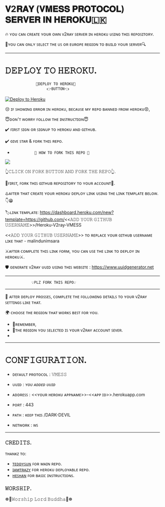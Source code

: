 # 𝐕2𝐑𝐀𝐘 (𝐕𝐌𝐄𝐒𝐒 𝐏𝐑𝐎𝐓𝐎𝐂𝐎𝐋) 𝐒𝐄𝐑𝐕𝐄𝐑 𝐈𝐍 𝐇𝐄𝐑𝐎𝐊𝐔🇱🇰

🔥 ʏᴏᴜ ᴄᴀɴ ᴄʀᴇᴀᴛᴇ ʏᴏᴜʀ ᴏᴡɴ ᴠ2ʀᴀʏ ꜱᴇʀᴠᴇʀ ɪɴ ʜᴇʀᴏᴋᴜ ᴜꜱɪɴɢ ᴛʜɪꜱ ʀᴇᴘᴏꜱɪᴛᴏʀʏ.

🔎ʏᴏᴜ ᴄᴀɴ ᴏɴʟʏ ꜱᴇʟᴇᴄᴛ ᴛʜᴇ ᴜꜱ ᴏʀ ᴇᴜʀᴏᴘᴇ ʀᴇɢɪᴏɴ ᴛᴏ ʙᴜɪʟᴅ ʏᴏᴜʀ ꜱᴇʀᴠᴇʀ🔍

___

# 𝙳𝙴𝙿𝙻𝙾𝚈 𝚃𝙾 𝙷𝙴𝚁𝙾𝙺𝚄.

                  🔮𝙳𝙴𝙿𝙻𝙾𝚈 𝚃𝙾 𝙷𝙴𝚁𝙾𝙺𝚄🔮   
                       👉𝙱𝚄𝚃𝚃𝙾𝙽👈

<p><a href="https://dashboard.heroku.com/new?template=https://github.com/malindunimsara/heroku-v2ray"> <img src="https://www.herokucdn.com/deploy/button.svg" alt="Deploy to Heroku" /></a></p>

😒 ɪꜰ ꜱʜᴏᴡɪɴɢ ᴇʀʀᴏʀ ɪɴ ʜᴇʀᴏᴋᴜ, ʙᴇᴄᴀᴜꜱᴇ ᴍʏ ʀᴇᴘᴏ ʙᴀɴɴᴇᴅ ꜰʀᴏᴍ ʜᴇʀᴏᴋᴜ😡,

😇ᴅᴏɴ'ᴛ ᴡᴏʀʀʏ ꜰᴏʟʟᴏᴡ ᴛʜᴇ ɪɴꜱᴛʀᴜᴄᴛɪᴏɴ😇

✔️ ꜰɪʀꜱᴛ ꜱɪɢɴ ᴏʀ ꜱɪɢɴᴜᴘ ᴛᴏ ʜᴇʀᴏᴋᴜ ᴀɴᴅ ɢɪᴛʜᴜʙ.

✔️ ɢɪᴠᴇ ꜱᴛᴀʀ & ꜰᴏʀᴋ ᴛʜɪꜱ ʀᴇᴘᴏ.

-               🔴 𝙷𝙾𝚆 𝚃𝙾 𝙵𝙾𝚁𝙺 𝚃𝙷𝙸𝚂 𝚁𝙴𝙿𝙾 🔴
         
<p><a href="https://github.com/malindunimsara/heroku-v2ray-VMESS/fork"> <img src="https://graph.org/file/6e604650e25517af96156.jpg" /></a></p>

👆𝙲𝙻𝙸𝙲𝙺 𝙾𝙽 𝙵𝙾𝚁𝙺 𝙱𝚄𝚃𝚃𝙾𝙽 𝙰𝙽𝙳 𝙵𝙾𝚁𝙺 𝚃𝙷𝙴 𝚁𝙴𝙿𝙾👆.

🔐ꜰɪʀꜱᴛ, ꜰᴏʀᴋ ᴛʜɪꜱ ɢɪᴛʜᴜʙ ʀᴇᴘᴏꜱɪᴛᴏʀʏ ᴛᴏ ʏᴏᴜʀ ᴀᴄᴄᴏᴜɴᴛ🔐.

♨️ᴀꜰᴛᴇʀ ᴛʜᴀᴛ ᴄʀᴇᴀᴛᴇ ʏᴏᴜʀ ʜᴇʀᴏᴋᴜ ᴅᴇᴘʟᴏʏ ʟɪɴᴋ ᴜꜱɪɴɢ ᴛʜᴇ ʟɪɴᴋ ᴛᴇᴍᴘʟᴀᴛᴇ ʙᴇʟᴏᴡ. 👇😁

🏷️ʟɪɴᴋ ᴛᴇᴍᴘʟᴀᴛᴇ:  https://dashboard.heroku.com/new?template=https://github.com/<<𝙰𝙳𝙳 𝚈𝙾𝚄𝚁 𝙶𝙸𝚃𝙷𝚄𝙱 𝚄𝚂𝙴𝚁𝙽𝙰𝙼𝙴>>/Heroku-V2ray-VMESS

<<𝙰𝙳𝙳 𝚈𝙾𝚄𝚁 𝙶𝙸𝚃𝙷𝚄𝙱 𝚄𝚂𝙴𝚁𝙽𝙰𝙼𝙴>> ᴛᴏ ʀᴇᴘʟᴀᴄᴇ ʏᴏᴜʀ ɢɪᴛʜᴜʙ ᴜꜱᴇʀɴᴀᴍᴇ ʟɪᴋᴇ ᴛʜᴀᴛ - malindunimsara

⚔️ᴀꜰᴛᴇʀ ᴄᴏᴍᴘʟᴇᴛᴇ ᴛʜɪꜱ ʟɪɴᴋ ꜰᴏʀᴍ, ʏᴏᴜ ᴄᴀɴ ᴜꜱᴇ ᴛʜᴇ ʟɪɴᴋ ᴛᴏ ᴅᴇᴘʟᴏʏ ɪɴ ʜᴇʀᴏᴋᴜ⚔️.

🛡️ ɢᴇɴᴇʀᴀᴛᴇ ᴠ2ʀᴀʏ ᴜᴜɪᴅ ᴜꜱɪɴɢ ᴛʜɪꜱ ᴡᴇʙꜱɪᴛᴇ : https://www.uuidgenerator.net
___

                💡️𝙿𝙻𝚉 𝙵𝙾𝚁𝙺 𝚃𝙷𝙸𝚂 𝚁𝙴𝙿𝙾💡️
___

🎯 ᴀꜰᴛᴇʀ ᴅᴇᴘʟᴏʏ ᴘʀᴏꜱꜱᴇꜱ, ᴄᴏᴍᴘʟᴇᴛᴇ ᴛʜᴇ ꜰᴏʟʟᴏᴡɪɴɢ ᴅᴇᴛᴀɪʟꜱ ᴛᴏ ʏᴏᴜʀ ᴠ2ʀᴀʏ ꜱᴇᴛᴛɪɴɢꜱ ʟɪᴋᴇ ᴛʜᴀᴛ.

🌍 ᴄʜᴏᴏꜱᴇ ᴛʜᴇ ʀᴇɢɪᴏɴ ᴛʜᴀᴛ ᴡᴏʀᴋꜱ ʙᴇꜱᴛ ꜰᴏʀ ʏᴏᴜ.
   - 🔸ʀᴇᴍᴇᴍʙᴇʀ,
   - 🔹ᴛʜᴇ ʀᴇɢɪᴏɴ ʏᴏᴜ ꜱᴇʟᴇᴄᴛᴇᴅ ɪꜱ ʏᴏᴜʀ ᴠ2ʀᴀʏ ᴀᴄᴄᴏᴜɴᴛ ꜱᴇᴠᴇʀ.
   -
___

# 𝙲𝙾𝙽𝙵𝙸𝙶𝚄𝚁𝙰𝚃𝙸𝙾𝙽.

- ᴅᴇꜰᴀᴜʟᴛ ᴘʀᴏᴛᴏᴄᴏʟ : 𝚅𝙼𝙴𝚂𝚂

- ᴜᴜɪᴅ : *ʏᴏᴜ ᴀᴅᴅᴇᴅ ᴜᴜɪᴅ*

- ᴀᴅᴅʀᴇꜱꜱ : <<ʏᴏᴜʀ ʜᴇʀᴏᴋᴜ ᴀᴘᴘɴᴀᴍᴇ>>-<<ᴀᴘᴘ ɪᴅ>>.herokuapp.com

- ᴘᴏʀᴛ : 443

- ᴘᴀᴛʜ : ᴋᴇᴇᴘ ᴛʜɪꜱ 
  /DARK-DEVIL
- ɴᴇᴛᴡᴏʀᴋ : ᴡꜱ 
___

### 𝙲𝚁𝙴𝙳𝙸𝚃𝚂.
ᴛʜᴀɴᴋᴢ ᴛᴏ:
- [ᴛᴇᴅᴅʏꜱᴜɴ](https://github.com/teddysun) ꜰᴏʀ ᴍᴀɪɴ ʀᴇᴘᴏ.
- [ɪᴀᴍᴛʀᴀᴢʏ](https://github.com/iamtrazy) ꜰᴏʀ ʜᴇʀᴏᴋᴜ ᴅᴇᴘʟᴏʏᴀʙʟᴇ ʀᴇᴘᴏ.
- [ʜᴇꜱʜᴀɴ](https://github.com/heshan2) ꜰᴏʀ ʙᴀꜱɪᴄ ɪɴꜱᴛʀᴜᴄᴛɪᴏɴꜱ.

### 𝚆𝙾𝚁𝚂𝙷𝙸𝙿.

  ☸️🙏𝚆𝚘𝚛𝚜𝚑𝚒𝚙 𝙻𝚘𝚛𝚍 𝙱𝚞𝚍𝚍𝚑𝚊🙏☸️
